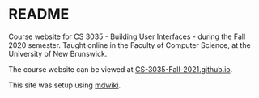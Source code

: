 # README

Course website for CS 3035 - Building User Interfaces - during the Fall 2020 semester. Taught online in the Faculty of Computer Science, at the University of New Brunswick.

The course website can be viewed at [CS-3035-Fall-2021.github.io](https://CS-3035-Fall-2021.github.io).

This site was setup using [mdwiki](http://dynalon.github.io/mdwiki/).
